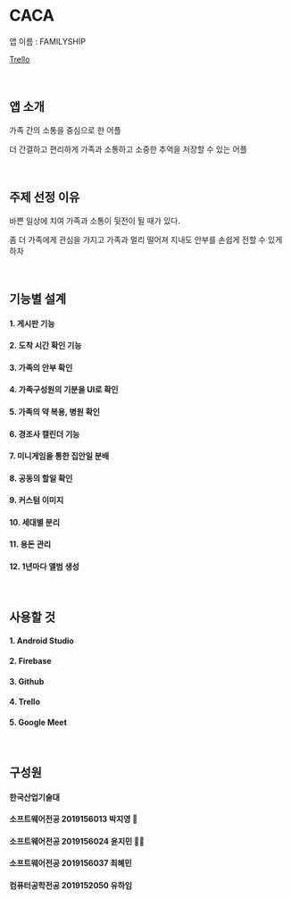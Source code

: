 # CACA
앱 이름 : FAMILYSHIP

[Trello](https://trello.com/b/erXhAWw7/familyship)

<br>

## 앱 소개
가족 간의 소통을 중심으로 한 어플

더 간결하고 편리하게  가족과 소통하고  소중한 추억을 저장할 수 있는 어플

<br>

## 주제 선정 이유
바쁜 일상에 치여 가족과 소통이 뒷전이 될 때가 있다.

좀 더 가족에게 관심을 가지고 가족과 멀리 떨어져 지내도 안부를 손쉽게 전할 수 있게 하자


<br>

## 기능별 설계
#### 1. 게시판 기능
#### 2. 도착 시간 확인 기능
#### 3. 가족의 안부 확인
#### 4. 가족구성원의 기분을 UI로 확인
#### 5. 가족의 약 복용, 병원 확인
#### 6. 경조사 캘린더 기능
#### 7. 미니게임을 통한 집안일 분배
#### 8. 공동의 할일 확인
#### 9. 커스텀 이미지
#### 10. 세대별 분리
#### 11. 용돈 관리
#### 12. 1년마다 앨범 생성

<br>

## 사용할 것
#### 1. Android Studio
#### 2. Firebase
#### 3. Github
#### 4. Trello
#### 5. Google Meet




<br>

## 구성원
#### 한국산업기술대 
#### 소프트웨어전공 2019156013 박지영 🤨
#### 소프트웨어전공 2019156024 윤지민 😵‍💫
#### 소프트웨어전공 2019156037 최혜민
#### 컴퓨터공학전공 2019152050 유하임
